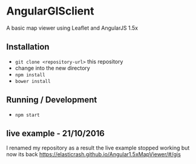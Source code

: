 # AngularGISclient

A basic map viewer using Leaflet and AngularJS 1.5x


## Installation

* `git clone <repository-url>` this repository
* change into the new directory
* `npm install`
* `bower install`

## Running / Development

* `npm start`

## live example - 21/10/2016
I renamed my repository as a result the live example stopped working but now its back
https://elasticrash.github.io/Angular1.5xMapViewer/#/gis
